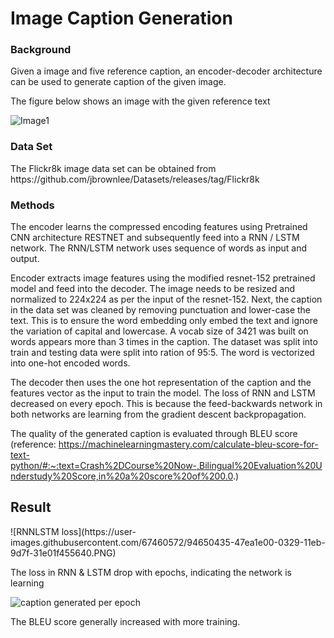 # Image Caption Generation

<h3>Background</h3>
Given a image and five reference caption, an encoder-decoder architecture can be used to generate caption of the given image.

The figure below shows an image with the given reference text

![Image1](https://user-images.githubusercontent.com/67460572/94655314-f5146480-0330-11eb-8626-10f3b7c66bb5.PNG)


<h3>Data Set</h3>
The Flickr8k image data set can be obtained from https://github.com/jbrownlee/Datasets/releases/tag/Flickr8k

<h3>Methods</h3>
The encoder learns the compressed encoding features using Pretrained CNN architecture RESTNET and subsequently feed into a RNN / LSTM network.
The RNN/LSTM network uses sequence of words as input and output.

Encoder extracts image features using the modified resnet-152 pretrained model and feed into the decoder. The image needs to be resized and normalized to 224x224 as per the input of the resnet-152. Next, the caption in the data set was cleaned by removing punctuation and lower-case the text. This is to ensure the word embedding only embed the text and ignore the variation of capital and lowercase. A vocab size of 3421 was built on words appears more than 3 times in the caption. The dataset was split into train and testing data were split into ration of 95:5. The word is vectorized into one-hot encoded words.

The decoder then uses the one hot representation of the caption and the features vector as the input to train the model. The loss of RNN and LSTM decreased on every epoch. This is because the feed-backwards network in both networks are learning from the gradient descent backpropagation.

The quality of the generated caption is evaluated through BLEU score (reference: https://machinelearningmastery.com/calculate-bleu-score-for-text-python/#:~:text=Crash%2DCourse%20Now-,Bilingual%20Evaluation%20Understudy%20Score,in%20a%20score%20of%200.0.)




<h2>Result</h2>
![RNNLSTM loss](https://user-images.githubusercontent.com/67460572/94650435-47ea1e00-0329-11eb-9d7f-31e01f455640.PNG)

The loss in RNN & LSTM drop with epochs, indicating the network is learning

![caption generated per epoch](https://user-images.githubusercontent.com/67460572/94650849-0ad25b80-032a-11eb-8811-4de6c0afbb8f.PNG)

The BLEU score generally increased with more training. 

